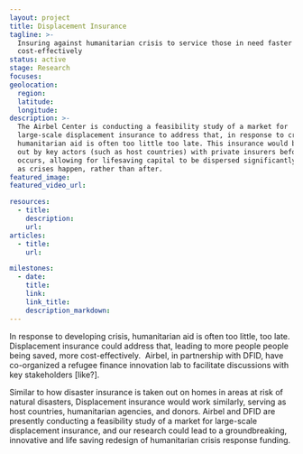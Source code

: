```yaml
---
layout: project
title: Displacement Insurance
tagline: >-
  Insuring against humanitarian crisis to service those in need faster and more
  cost-effectively
status: active
stage: Research
focuses: 
geolocation:
  region:
  latitude:
  longitude:
description: >-
  The Airbel Center is conducting a feasibility study of a market for
  large-scale displacement insurance to address that, in response to crises,
  humanitarian aid is often too little too late. This insurance would be taken
  out by key actors (such as host countries) with private insurers before crisis
  occurs, allowing for lifesaving capital to be dispersed significantly faster,
  as crises happen, rather than after.
featured_image:
featured_video_url:

resources:
  - title:
    description:
    url:
articles:
  - title:
    url:

milestones:
  - date:
    title:
    link:
    link_title:
    description_markdown:
---
```


In response to developing crisis, humanitarian aid is often too little, too late. Displacement insurance could address that, leading to more people people being saved, more cost-effectively. &nbsp;Airbel, in partnership with DFID, have co-organized a refugee finance innovation lab to facilitate discussions with key stakeholders [like?].

Similar to how disaster insurance is taken out on homes in areas at risk of natural disasters, Displacement insurance would work similarly, serving as host countries, humanitarian agencies, and donors. Airbel and DFID are presently conducting a feasibility study of a market for large-scale displacement insurance, and our research could lead to a groundbreaking, innovative and life saving redesign of humanitarian crisis response funding.